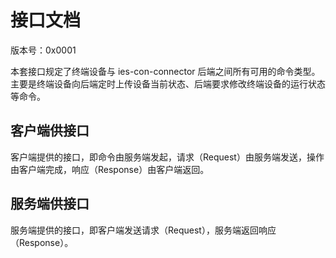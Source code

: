 # 接口文档

版本号：0x0001

本套接口规定了终端设备与 ies-con-connector 后端之间所有可用的命令类型。
主要是终端设备向后端定时上传设备当前状态、后端要求修改终端设备的运行状态等命令。

## 客户端供接口

客户端提供的接口，即命令由服务端发起，请求（Request）由服务端发送，操作由客户端完成，响应（Response）由客户端返回。

## 服务端供接口

服务端提供的接口，即客户端发送请求（Request），服务端返回响应（Response）。
